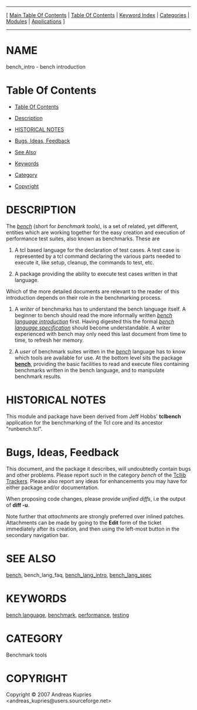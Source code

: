 
[//000000001]: # (bench\_intro \- Benchmarking/Performance tools)
[//000000002]: # (Generated from file 'bench\_intro\.man' by tcllib/doctools with format 'markdown')
[//000000003]: # (Copyright &copy; 2007 Andreas Kupries <andreas\_kupries@users\.sourceforge\.net>)
[//000000004]: # (bench\_intro\(n\) 1\.0 tcllib "Benchmarking/Performance tools")

<hr> [ <a href="../../../../toc.md">Main Table Of Contents</a> &#124; <a
href="../../../toc.md">Table Of Contents</a> &#124; <a
href="../../../../index.md">Keyword Index</a> &#124; <a
href="../../../../toc0.md">Categories</a> &#124; <a
href="../../../../toc1.md">Modules</a> &#124; <a
href="../../../../toc2.md">Applications</a> ] <hr>

# NAME

bench\_intro \- bench introduction

# <a name='toc'></a>Table Of Contents

  - [Table Of Contents](#toc)

  - [Description](#section1)

  - [HISTORICAL NOTES](#section2)

  - [Bugs, Ideas, Feedback](#section3)

  - [See Also](#seealso)

  - [Keywords](#keywords)

  - [Category](#category)

  - [Copyright](#copyright)

# <a name='description'></a>DESCRIPTION

The *[bench](bench\.md)* \(short for *benchmark tools*\), is a set of
related, yet different, entities which are working together for the easy
creation and execution of performance test suites, also known as benchmarks\.
These are

  1. A tcl based language for the declaration of test cases\. A test case is
     represented by a tcl command declaring the various parts needed to execute
     it, like setup, cleanup, the commands to test, etc\.

  1. A package providing the ability to execute test cases written in that
     language\.

Which of the more detailed documents are relevant to the reader of this
introduction depends on their role in the benchmarking process\.

  1. A *writer* of benchmarks has to understand the bench language itself\. A
     beginner to bench should read the more informally written *[bench
     language introduction](bench\_lang\_intro\.md)* first\. Having digested
     this the formal *[bench language specification](bench\_lang\_spec\.md)*
     should become understandable\. A writer experienced with bench may only need
     this last document from time to time, to refresh her memory\.

  1. A *user* of benchmark suites written in the *[bench](bench\.md)*
     language has to know which tools are available for use\. At the bottom level
     sits the package __[bench](bench\.md)__, providing the basic
     facilities to read and execute files containing benchmarks written in the
     bench language, and to manipulate benchmark results\.

# <a name='section2'></a>HISTORICAL NOTES

This module and package have been derived from Jeff Hobbs' __tclbench__
application for the benchmarking of the Tcl core and its ancestor
"runbench\.tcl"\.

# <a name='section3'></a>Bugs, Ideas, Feedback

This document, and the package it describes, will undoubtedly contain bugs and
other problems\. Please report such in the category *bench* of the [Tcllib
Trackers](http://core\.tcl\.tk/tcllib/reportlist)\. Please also report any ideas
for enhancements you may have for either package and/or documentation\.

When proposing code changes, please provide *unified diffs*, i\.e the output of
__diff \-u__\.

Note further that *attachments* are strongly preferred over inlined patches\.
Attachments can be made by going to the __Edit__ form of the ticket
immediately after its creation, and then using the left\-most button in the
secondary navigation bar\.

# <a name='seealso'></a>SEE ALSO

[bench](bench\.md), bench\_lang\_faq,
[bench\_lang\_intro](bench\_lang\_intro\.md),
[bench\_lang\_spec](bench\_lang\_spec\.md)

# <a name='keywords'></a>KEYWORDS

[bench language](\.\./\.\./\.\./\.\./index\.md\#bench\_language),
[benchmark](\.\./\.\./\.\./\.\./index\.md\#benchmark),
[performance](\.\./\.\./\.\./\.\./index\.md\#performance),
[testing](\.\./\.\./\.\./\.\./index\.md\#testing)

# <a name='category'></a>CATEGORY

Benchmark tools

# <a name='copyright'></a>COPYRIGHT

Copyright &copy; 2007 Andreas Kupries <andreas\_kupries@users\.sourceforge\.net>
